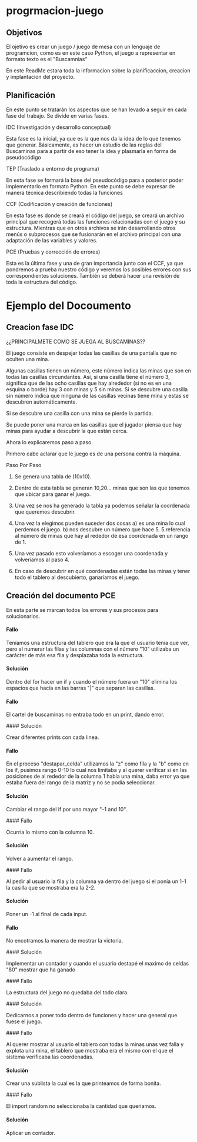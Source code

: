 # progrmacion-juego
## Objetivos
El ojetivo es crear un juego / juego de mesa con un lenguaje de programcion, como es en este caso Python, el juego a representar en formato texto es el "Buscamnias"

En este ReadMe estara toda la informacion sobre la planificaccion, creacion y implantacion del proyecto.

## Planificación
En este punto se tratarán los aspectos que se han levado a seguir en cada fase del trabajo. Se divide en varias fases.

IDC (Investigación y desarrollo conceptual)

Esta fase es la inicial, ya que es la que nos da la idea de lo que tenemos que generar. Básicamente, es hacer  un estudio de las reglas del Buscaminas para a partir de eso tener la idea y plasmarla en forma de pseudocódigo

TEP (Traslado a entorno de programa)

En esta fase se formará la base del pseudocódigo para a posterior poder implementarlo en formato Python. En este punto se debe expresar de  manera técnica describiendo todas la funciones

CCF (Codificación y creación de funciones)

En esta fase es donde se creará el código del juego, se creará un archivo principal que recogerá todas las funciones relacionadas con el juego y su estructura. Mientras que en otros archivos se irán desarrollando otros menús o subprocesos que se fusionarán en el archivo principal con una adaptación de las variables y valores.

PCE (Pruebas y corrección de errores)

Esta es la última fase y una de gran importancia junto con el CCF, ya que pondremos a prueba nuestro código y veremos los posibles errores con sus correspondientes soluciones. También se deberá hacer una revisión de toda la estructura del código.

# Ejemplo del Docoumento

## Creacion fase IDC

¿¿PRINCIPALMETE COMO SE JUEGA AL BUSCAMINAS??

El juego consiste en despejar todas las casillas de una pantalla que no oculten una mina.

Algunas casillas tienen un número, este número indica las minas que son en todas las casillas circundantes. Así, si una casilla tiene el número 3, significa que de las ocho casillas que hay alrededor (si no es en una esquina o borde) hay 3 con minas y 5 sin minas. Si se descubre una casilla sin número indica que ninguna de las casillas vecinas tiene mina y estas se descubren automáticamente.

Si se descubre una casilla con una mina se pierde la partida.

Se puede poner una marca en las casillas que el jugador piensa que hay minas para ayudar a descubrir la que están cerca.

Ahora lo explicaremos paso a paso.

Primero cabe aclarar que le juego es de una persona contra la máquina.

Paso Por Paso

1. Se genera una tabla de (10x10).

2. Dentro de esta tabla se generan 10,20... minas que son las que tenemos que ubicar para ganar el juego.

3. Una vez se nos ha generado la tabla ya podemos señalar la coordenada que queremos descubrir.

4. Una vez la elegimos pueden suceder dos cosas a) es una mina lo cual perdemos el juego. b) nos descubre un número que hace 5. 5.referencia al número de minas que hay al rededor de esa coordenada en un rango de 1.

5. Una vez pasado esto volveríamos a escoger una coordenada y volveríamos al paso 4.

6. En caso de descubrir en qué coordenadas están todas las minas y tener todo el tablero al descubierto, ganaríamos el juego.









































## Creación del documento PCE

En esta parte se marcan todos los errores y sus procesos para solucionarlos.

#### Fallo 

Teníamos una estructura del tablero que era la que el usuario tenía que ver, pero al numerar las filas y las columnas con el número "10" utilizaba un carácter de más esa fila y desplazaba toda la estructura.

#### Solución

Dentro del for hacer un if y cuando el número fuera un "10" elimina los espacios que hacía en las barras "|" que separan las casillas.

#### Fallo

El cartel de buscaminas no entraba todo en un print, dando error.

#### Solución 

Crear diferentes prints con cada linea.

#### Fallo

En el proceso "destapar_celda" utilizamos la "z" como fila y la "b" como en los if, pusimos rango 0-10 lo cual nos limitaba y al querer verificar si en las posiciones de al rededor de la columna 1 había una mina, daba error ya que estaba fuera del rango de la matriz y no se podía seleccionar.

#### Solución 

Cambiar el rango del if por uno mayor "-1 and 10".

#### Fallo 

Ocurria lo mismo con la columna 10.

#### Solución 

Volver a aumentar el rango.

#### Fallo 

Al pedir al usuario la fila y la columna ya dentro del juego si el ponía un 1-1 la casilla que se mostraba era la 2-2.

#### Solución

Poner un -1 al final de cada input.

#### Fallo

No encotramos la manera de mostrar la victoria.

#### Solución 

Implementar un contador y cuando el usuario destapé el maximo de celdas "80" mostrar que ha ganado

#### Fallo

La estructura del juego no quedaba del todo clara.

#### Solución

Dedicarnos a poner todo dentro de funciones y hacer una general que fuese el juego.

#### Fallo

Al querer mostrar al usuario el tablero con todas la minas unas vez falla y explota una mina, el tablero que mostraba era el mismo con el que el sistema verificaba las coordenadas.

#### Solución

Crear una sublista la cual es la que printeamos de forma bonita.

#### Fallo

El import random no seleccionaba la cantidad que queriamos.

#### Solución 

Aplicar un contador.